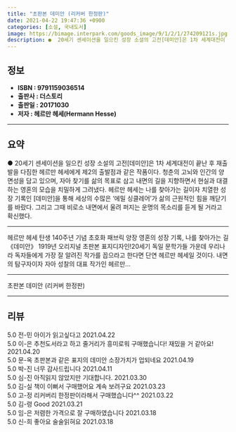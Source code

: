 ```yaml
---
title: "초판본 데미안 (리커버 한정판)"
date: 2021-04-22 19:47:36 +0900
categories: [소설, 국내도서]
image: https://bimage.interpark.com/goods_image/9/1/2/1/274209121s.jpg
description: ●  20세기 센세이션을 일으킨 성장 소설의 고전[데미안]은 1차 세계대전이 끝난 후 재출발을 다짐한 헤르만 헤세에게 제2의 출발점과 같은 작품이다. 청춘의 고뇌와 인간의 양면성을 담고 있으며, 자아 찾기를 삶의 목표로 삼고 내면의 길을 지향하면서 현실과 대결하는 영혼의 모습을 치밀하게 그려냈다. 헤르만
---
```


## **정보**

- **ISBN : 9791159036514**
- **출판사 : 더스토리**
- **출판일 : 20171030**
- **저자 : 헤르만 헤세(Hermann Hesse)**

------



## **요약**

●  20세기 센세이션을 일으킨 성장 소설의 고전[데미안]은 1차 세계대전이 끝난 후 재출발을 다짐한 헤르만 헤세에게 제2의 출발점과 같은 작품이다. 청춘의 고뇌와 인간의 양면성을 담고 있으며, 자아 찾기를 삶의 목표로 삼고 내면의 길을 지향하면서 현실과 대결하는 영혼의 모습을 치밀하게 그려냈다. 헤르만 헤세는 나를 찾아가는 길이자 치열한 성장 기록인 [데미안]을 통해 세상의 수많은 ‘에밀 싱클레어’가 삶의 근원적인 힘을 깨닫기를 바랐다. 그리고 그때 비로소 내면에서 울려 퍼지는 운명의 목소리를 듣게 될 거라고 확신했다.

------

헤르만 헤세 탄생 140주년 기념 초호화 패브릭 양장
영혼의 성장 기록, 나를 찾아가는 길 《데미안》
1919년 오리지널 초판본 표지디자인!20세기 독일 문학가들 가운데 우리나라 독자들에게 가장 잘 알려진 작가를 꼽으라고 한다면 단연 헤르만 헤세일 것이다. 내면의 탐구자이자 자아 성찰의 대표 작가인 헤르만... 

------


초판본 데미안 (리커버 한정판) 

------


## **리뷰** 

5.0 전-민 아이가 읽고싶다고 2021.04.22 <br/>5.0 이-은 추천도서라고 하고 줄거리가 흥미로워 구매했습니다! 재밌을 거 같아요! 2021.04.20 <br/>5.0 문-옥 초판본과 같은 표지의 데미안 소장가치가 업되네요 2021.04.19 <br/>5.0 박-진 너무 감사드립니다 2021.04.11 <br/>5.0 심-진 아직읽지 않았지만 기대합니다.  2021.03.30 <br/>5.0 김-실 책이 이뻐서 구매했어요 계속 보려구요 2021.03.23 <br/>5.0 고-정 리커버리 한정판이라해서 구매했습니다^^ 2021.03.22 <br/>5.0 김-령 Good 2021.03.21 <br/>5.0 임-은 저렴한 가격으로 잘 구매하였습니다  2021.03.18 <br/>5.0 신-희 좋아요 술술읽혀요 2021.03.18 <br/>